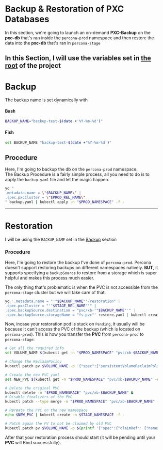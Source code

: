 # Backup & Restoration of PXC Databases
In this section, we're going to launch an on-demand **PXC-Backup** on the **pxc-db** that's ran inside the `percona-prod` namespace and then restore the data into the **pxc-db** that's ran in `percona-stage`

In this Section, I will use the variables set in [the root](..) of the project
---
# <a name="backup"> Backup
The backup name is set dynamically with
#### Bash
```bash
BACKUP_NAME="backup-test-$(date +'%Y-%m-%d')"
```
#### Fish
```bash
set BACKUP_NAME "backup-test-$(date +'%Y-%m-%d')"
```
## Procedure
Here, I'm going to backup the db on the `percona-prod` namespace.  
The Backup Procedure is a fairly simple process, all you need to do is to apply the `backup.yaml` file and let the magic happen.
```bash
yq "
.metadata.name = \"$BACKUP_NAME\" |
.spec.pxcCluster = \"$PROD_REL_NAME\"
" backup.yaml | kubectl apply -n "$PROD_NAMESPACE" -f - 
```
---
# Restoration
I will be using the `BACKUP_NAME` set in the [Backup](#backup) section
### Procedure
Here, I'm going to restore the backup I've done of `percona-prod`. Percona doesn't support restoring backups on different namespaces natively. **BUT**, it supports specifying a `backupSource` to restore from a storage which is super helpful and makes this process much easier.  

The only thing that's problematic is when the PVC is not accessible from the `percona-stage` cluster but we will take care of that. 
```bash
yq '.metadata.name = "'"$BACKUP_NAME"'-restoration" | 
.spec.pxcCluster = "'"$STAGE_REL_NAME"'" | 
.spec.backupSource.destination = "pvc/xb-'"$BACKUP_NAME"'" | 
.spec.backupSource.storageName = "fs-pvc"' restore.yaml | kubectl create -n $STAGE_NAMESPACE -f -
```

Now, incase your restoration pod is stuck on `Pending`, it usually will be because it can't access the PVC of the backup (which is located on `percona-prod`). This is how you transfer the **PVC** from `percona-prod` to `percona-stage`:
```bash 
# Get all the required info
set VOLUME_NAME $(kubectl get -n "$PROD_NAMESPACE" "pvc/xb-$BACKUP_NAME" -o yaml | yq -r ".spec.volumeName")

# Change the ReclaimPolicy
kubectl patch pv $VOLUME_NAME -p '{"spec":{"persistentVolumeReclaimPolicy":"Retain"}}'

# Create the new PVC yaml
set NEW_PVC $(kubectl get -n "$PROD_NAMESPACE" "pvc/xb-$BACKUP_NAME" -o yaml | yq "{kind: .kind, apiVersion: .apiVersion, metadata: {name: .metadata.name}, spec: .spec}")

# Delete the original PVC
kubectl delete -n "$PROD_NAMESPACE" "pvc/xb-$BACKUP_NAME" & 
# Disable finalizers of the PVC
kubectl patch --type merge -n "$PROD_NAMESPACE" "pvc/xb-$BACKUP_NAME" -p '{"metadata": {"finalizers": []}}'

# Rereate the PVC on the new namespace
echo $NEW_PVC | kubectl create -n $STAGE_NAMESPACE -f -

# Patch again the PV to not be claimed by old PVC
kubectl patch pv $VOLUME_NAME -p $(printf '{"spec":{"claimRef": {"namespace": "%s", "uid": null}}}' $STAGE_NAMESPACE)
```

After that your restoration process should start (it will be pending until your **PVC** will Bind successfully).